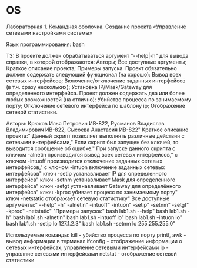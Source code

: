 # OS
Лабораторная 1. Командная оболочка. Создание проекта «Управление сетевыми настройками системы»

Язык программирования: bash

ТЗ:
В проекте должен обрабатываться аргумент "--help|-h" для вывода справки, в которой отображаются:
  Авторы;
  Все доступные аргументы;
  Краткое описание проекта;
  Примеры запуска. 
Проект обязательно должен содержать следующий функционал (на хорошо):
  Вывод всех сетевых интерфейсов;
  Включение/отключение заданных интерфейсов (в т.ч. сразу нескольких);
  Установка IP/Mask/Gateway для определенного интерфейса. 
Проект должен содержать два или более любых возможностей (на отлично):
  Убийство процесса по занимаемому порту;
  Отключение сетевого интерфейса по шаблону ip;
  Отображение сетевой статистики.

Авторы: Крюков Илья Петрович ИВ-822, Русманов Владислав Владимирович ИВ-822, Сысоева Анастасия ИВ-822" 
Краткое описание проекта:"
  Данный скрипт позволяет выполнять различные действия с сетевыми интерфейсами,"
  Если скрипт был запущен без ключей, то выводится сообщение об ошибке."
  При запуске данного скрипта с ключом -alnetin производится вывод всех сетевых интерфейсов,"
  с ключом -intuoff производится отключение заданных сетевых интерфейсов,"
  с ключом -intuon включение заданных сетевых интерфейсов"
  ключ -setip устанавливает IP для определенного интерфейса"
  ключ -setnm устанавливает Mask для определенного интерфейса"
  ключ -setgt устанавливает Gateway для определённого интерфейса"
  ключ -kproc убивает процесс по занимаемому порту"
  ключ -netstatic отображает сетевую статистику"
Все доступные аргументы:"
  --help"
  -h"
  -alnetin"
  -intuoff"
  -intuon"
  -setip"
  -setnm"
  -setgt"
  -kproc"
  -netstatic"
"Примеры запуска:"
  bash lab1.sh --help"
  bash lab1.sh -h"
  bash lab1.sh -alnetin"
  bash lab1.sh -intuoff lo"
  bash lab1.sh -intuon lo"
  bash lab1.sh -setip lo 127.1.2.3"
  bash lab1.sh -setnm lo 255.255.255.0"

Используемые команды:
  kill - убийство процесса по порту
  printf, awk - вывод информации в терминал
  ifconfig - отображение информации о сетевых интерфейсах, управление сетевыми интерфейсами
  ip - управлние сетевыми интерфейсами
  netstat - отображение сетевой статистики
